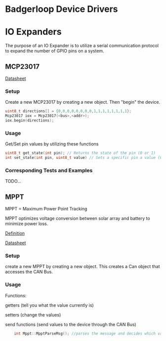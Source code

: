 # Badgerloop Device Drivers

# IO Expanders

The purpose of an IO Expander is to utilize a serial communication protocol to expand the number of
GPIO pins on a system.

## MCP23017

[Datasheet](https://ww1.microchip.com/downloads/en/devicedoc/20001952c.pdf)

### Setup

Create a new MCP23017 by creating a new object. Then "begin" the device.

```c++
uint8_t directions[] = {0,0,0,0,0,0,0,0,1,1,1,1,1,1,1,1};
Mcp23017 iox = Mcp23017(<bus>,<addr>);
iox.begin(directions);
```

### Usage

Get/Set pin values by utilizing these functions

```c++
uint8_t get_state(int pin); // Returns the state of the pin (0 or 1)
int set_state(int pin, uint8_t value) // Sets a specific pin a value (0 or 1)
```

### Corresponding Tests and Examples

TODO...

## MPPT
MPPT = Maximum Power Point Tracking

MPPT optimizes voltage conversion between solar array and battery to minimize power loss.

[Definition](https://www.solar-electric.com/learning-center/mppt-solar-charge-controllers.html/)

[Datasheet](https://www.prohelion.com/wp-content/uploads/2021/02/Elmar_Solar_MPPT_Race_2021.pdf)

### Setup
create a new MPPT by creating a new object. This creates a Can object that accesses the CAN Bus.
### Usage
Functions:

getters (tell you what the value currently is)

setters (change the values)

send functions (send values to the device through the CAN Bus)

```c++
    int Mppt::MpptParseMsg(); //parses the message and decides which values to change.
```
